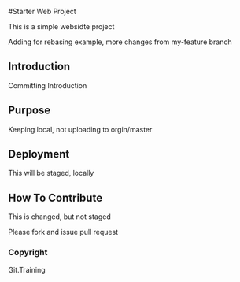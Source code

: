 #Starter Web Project

 This is a simple websidte project

 Adding for rebasing example, more changes from my-feature branch

## Introduction

Committing Introduction

## Purpose

Keeping local, not uploading to orgin/master

## Deployment

This will be staged, locally

## How To Contribute
This is changed, but not staged

Please fork and issue pull request

### Copyright

Git.Training